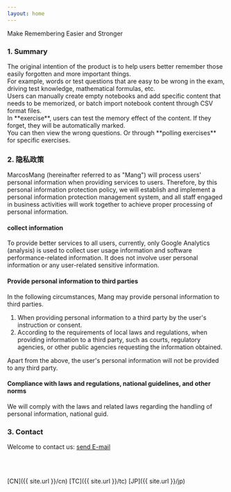 ```yaml
---
layout: home
---
```


Make Remembering Easier and Stronger

<!--#### 快速索引

- <a href="#summary">概要</a>
- <a href="#guide">使用教程</a>
- <a href="#privacy">隐私政策</a>
- <a href="#contact">联系我们</a>
- <a href="#notice">通知</a>-->

<h3 id="summary">1. Summary
</h3>
The original intention of the product is to help users better remember those easily forgotten and more important things.<br>
For example, words or test questions that are easy to be wrong in the exam, driving test knowledge, mathematical formulas, etc. <br>
Users can manually create empty notebooks and add specific content that needs to be memorized, or batch import notebook content through CSV format files. <br>
In **exercise**, users can test the memory effect of the content. If they forget, they will be automatically marked. <br>
You can then view the wrong questions. Or through **polling exercises** for specific exercises.

<!--
<h3 id="guide">使用教程
</h3>

#### 1. 笔记本的创建和配置

1. 通过本地CSV文件导入
2. 
#### 2. 练习开始
-->

<h3 id="privacy">2. 隐私政策
</h3>

MarcosMang (hereinafter referred to as "Mang") will process users' personal information when providing services to users. Therefore, by this personal information protection policy, we will establish and implement a personal information protection management system, and all staff engaged in business activities will work together to achieve proper processing of personal information.

#### collect information
To provide better services to all users, currently, only Google Analytics (analysis) is used to collect user usage information and software performance-related information. It does not involve user personal information or any user-related sensitive information.

#### Provide personal information to third parties
In the following circumstances, Mang may provide personal information to third parties.

1. When providing personal information to a third party by the user's instruction or consent.
2. According to the requirements of local laws and regulations, when providing information to a third party, such as courts, regulatory agencies, or other public agencies requesting the information obtained.

Apart from the above, the user's personal information will not be provided to any third party.

#### Compliance with laws and regulations, national guidelines, and other norms
We will comply with the laws and related laws regarding the handling of personal information, national guid.


<h3 id="contact">3. Contact
</h3>

Welcome to contact us: <a href="mailto:lingfengmarskey@gmail.com?subject=WordsIn Advisory">send E-mail</a>

<br>
<br>

[CN]({{ site.url }}/cn)
[TC]({{ site.url }}/tc)
[JP]({{ site.url }}/jp)

<!--<h3 id="notice">4. 通知
</h3>
-->
<!--<h5 id="qa">常见问题</h5>
>  csv文件的格式要求?
> > 文件格式要求如下
-->
